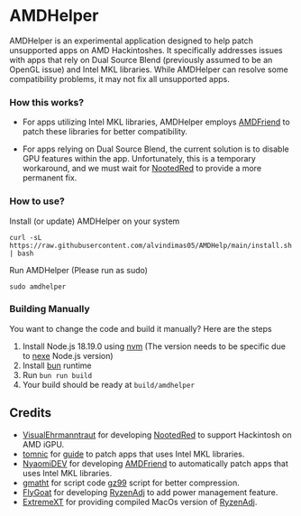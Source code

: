 # AMDHelper

AMDHelper is an experimental application designed to help patch unsupported apps on AMD Hackintoshes.
It specifically addresses issues with apps that rely on Dual Source Blend
(previously assumed to be an OpenGL issue) and Intel MKL libraries.
While AMDHelper can resolve some compatibility problems, it may not fix all unsupported apps.

### How this works?
- For apps utilizing Intel MKL libraries, AMDHelper employs [AMDFriend](https://github.com/NyaomiDEV/AMDFriend) to patch these libraries for better compatibility.

- For apps relying on Dual Source Blend, the current solution is to disable GPU features within the app.
Unfortunately, this is a temporary workaround, and we must wait for [NootedRed](https://github.com/ChefKissInc/NootedRed) to provide a more permanent fix.

### How to use?

Install (or update) AMDHelper on your system 
```
curl -sL https://raw.githubusercontent.com/alvindimas05/AMDHelp/main/install.sh | bash
```

Run AMDHelper (Please run as sudo)
```
sudo amdhelper
```

### Building Manually

You want to change the code and build it manually? Here are the steps
1. Install Node.js 18.19.0 using [nvm](https://github.com/nvm-sh/nvm?tab=readme-ov-file#install--update-script)
(The version needs to be specific due to [nexe](https://github.com/nexe/nexe) Node.js version)
2. Install [bun](https://bun.sh/) runtime
3. Run ```bun run build```
4. Your build should be ready at ```build/amdhelper```

## Credits
- [VisualEhrmanntraut](https://github.com/VisualEhrmanntraut) for developing [NootedRed](https://github.com/ChefKissInc/NootedRed)
to support Hackintosh on AMD iGPU.
- [tomnic](https://macos86.it/profile/69-tomnic/) for [guide](https://macos86.it/topic/5489-tutorial-for-patching-binaries-for-amd-hackintosh-compatibility/)
to patch apps that uses Intel MKL libraries.
- [NyaomiDEV](https://github.com/NyaomiDEV) for developing [AMDFriend](https://github.com/NyaomiDEV/AMDFriend)
to automatically patch apps that uses Intel MKL libraries.
- [gmatht](https://github.com/gmatht) for script code [gz99](https://github.com/gmatht/joshell/blob/master/scripts/gz99)
script for better compression.
- [FlyGoat](https://github.com/FlyGoat) for developing [RyzenAdj](https://github.com/FlyGoat/RyzenAdj) to add power management feature.
- [ExtremeXT](https://github.com/ExtremeXT) for providing compiled MacOs version of [RyzenAdj](https://github.com/FlyGoat/RyzenAdj).